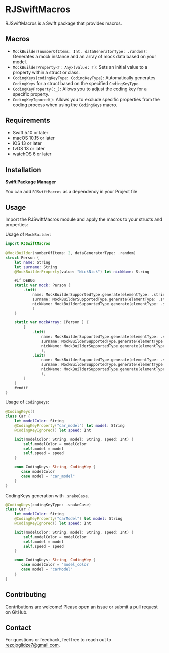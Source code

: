 # RJSwiftMacros

RJSwiftMacros is a Swift package that provides macros.

## Macros
- ``MockBuilder(numberOfItems: Int, dataGeneratorType: .random)``: Generates a mock instance and an array of mock data based on your model.
- ``MockBuilderProperty<T: Any>(value: T)``: Sets an initial value to a property within a struct or class. 
- ``CodingKeys(codingKeyType: CodingKeyType)``: Automatically generates `CodingKeys` for a struct based on the specified `CodingKeyType`.
- ``CodingKeyProperty(:_)``: Allows you to adjust the coding key for a specific property.
- ``CodingKeyIgnored()``: Allows you to exclude specific properties from the coding process when using the `CodingKeys` macro.

## Requirements

- Swift 5.10 or later
- macOS 10.15 or later
- iOS 13 or later
- tvOS 13 or later
- watchOS 6 or later

  
## Installation
**Swift Package Manager**

You can add `RJSwiftMacros` as a dependency in your Project file


## Usage

Import the RJSwiftMacros module and apply the macros to your structs and properties:

Usage of `MockBuilder`: 
```swift
import RJSwiftMacros

@MockBuilder(numberOfItems: 2, dataGeneratorType: .random)
struct Person {
    let name: String
    let surname: String
    @MockBuilderProperty(value: "NickNick") let nickName: String

    #if DEBUG
    static var mock: Person {
        .init(
            name: MockBuilderSupportedType.generate(elementType: .string(), generatorType: .random) as! String,
            surname: MockBuilderSupportedType.generate(elementType: .string(), generatorType: .random) as! String,
            nickName: MockBuilderSupportedType.generate(elementType: .string("NickNick")) as! String
            )
    }

    static var mockArray: [Person ] {
        [
            .init(
                name: MockBuilderSupportedType.generate(elementType: .string(), generatorType: .random) as! String,
                surname: MockBuilderSupportedType.generate(elementType: .string(), generatorType: .random) as! String,
                nickName: MockBuilderSupportedType.generate(elementType: .string("NickNick")) as! String
                ),
            .init(
                name: MockBuilderSupportedType.generate(elementType: .string(), generatorType: .random) as! String,
                surname: MockBuilderSupportedType.generate(elementType: .string(), generatorType: .random) as! String,
                nickName: MockBuilderSupportedType.generate(elementType: .string("NickNick")) as! String
                ),
        ]
    }
    #endif
}
```

Usage of `CodingKeys`:
```swift
@CodingKeys()
class Car {
    let modelColor: String
    @CodingKeyProperty("car_model") let model: String
    @CodingKeyIgnored() let speed: Int

    init(modelColor: String, model: String, speed: Int) {
        self.modelColor = modelColor
        self.model = model
        self.speed = speed
    }

    enum CodingKeys: String, CodingKey {
       case modelColor
       case model = "car_model"
    }
}
```

CodingKeys generation with `.snakeCase`.
```swift
@CodingKeys(codingKeyType: .snakeCase)
class Car {
    let modelColor: String
    @CodingKeyProperty("carModel") let model: String
    @CodingKeyIgnored() let speed: Int

    init(modelColor: String, model: String, speed: Int) {
        self.modelColor = modelColor
        self.model = model
        self.speed = speed
    }

    enum CodingKeys: String, CodingKey {
       case modelColor = "model_color
       case model = "carModel"
    }
}
```

## Contributing
Contributions are welcome! Please open an issue or submit a pull request on GitHub.


## Contact
For questions or feedback, feel free to reach out to rezojoglidze7@gmail.com.
